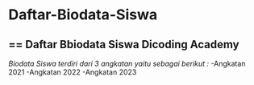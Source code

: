 # Daftar-Biodata-Siswa
==
Daftar Bbiodata Siswa Dicoding Academy
--
*Biodata Siswa terdiri dari 3 angkatan yaitu sebagai berikut :*
-Angkatan 2021
-Angkatan 2022
-Angkatan 2023
